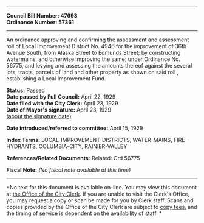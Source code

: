 * * * * *  
  
**Council Bill Number: [](#h0)[](#h2)47693**   
**Ordinance Number: 57361**  
  
* * * * *  
  
An ordinance approving and confirming the assessment and assessment roll of Local Improvement District No. 4946 for the improvement of 36th Avenue South, from Alaska Street to Edmunds Street; by constructing watermains, and otherwise improving the same; under Ordinance No. 56775, and levying and assessing the amounts thereof against the several lots, tracts, parcels of land and other property as shown on said roll , establishing a Local Improvement Fund.  
  
**Status:** Passed   
**Date passed by Full Council:** April 22, 1929   
**Date filed with the City Clerk:** April 23, 1929   
**Date of Mayor's signature:** April 23, 1929   
[(about the signature date)](/~public/approvaldate.htm)   
  
  
**Date introduced/referred to committee:** April 15, 1929   
  
**Index Terms:** LOCAL-IMPROVEMENT-DISTRICTS, WATER-MAINS, FIRE-HYDRANTS, COLUMBIA-CITY, RAINIER-VALLEY  
  
**References/Related Documents:** Related: Ord 56775  
  
**Fiscal Note:** *(No fiscal note available at this time)*  
  
* * * * *  
  
*No text for this document is available on-line. You may view this document at [the Office of the City Clerk](http://www.seattle.gov/leg/clerk/contactUs.htm). If you are unable to visit the Clerk's Office, you may request a copy or scan be made for you by Clerk staff. Scans and copies provided by the Office of the City Clerk are subject to [copy fees](http://clerk.seattle.gov/~public/clerkfees.htm), and the timing of service is dependent on the availability of staff. *  
  
  
